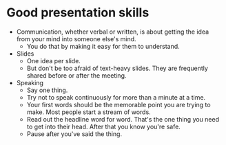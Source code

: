 # Good presentation skills
- Communication, whether verbal or written, is about getting the idea from your mind into someone else's mind.
    - You do that by making it easy for them to understand.
- Slides
    - One idea per slide.
    - But don't be too afraid of text-heavy slides. They are frequently shared before or after the meeting.
- Speaking
    - Say one thing. 
    - Try not to speak continuously for more than a minute at a time.
    - Your first words should be the memorable point you are trying to make. Most people start a stream of words.
    - Read out the headline word for word. That's the one thing you need to get into their head. After that you know you're safe.
    - Pause after you've said the thing.

